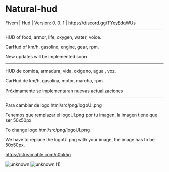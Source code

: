 # Natural-hud
Fivem | Hud | Version: 0. 0. 1 | https://discord.gg/TYeyEdqWUs

-------------------------------------------------

HUD of food, armor, life, oxygen, water, voice.

CarHud of km/h, gasoline, engine, gear, rpm.

New updates will be implemented soon

-------------------------------------------------

HUD de comida, armadura, vida, oxigeno, agua , voz.

CarHud de km/h, gasolina, motor, marcha, rpm.

Próximamente se implementaran nuevas actualizaciones

---------------------------------------------------

Para cambiar de logo html/src/png/logoUI.png

Tenemos que remplazar el logoUI.png por tu imagen, la imagen tiene que ser 50x50px

To change logo html/src/png/logoUI.png

We have to replace the logoUI.png with your image, the image has to be 50x50px.

https://streamable.com/n0bk5q


![unknown](https://user-images.githubusercontent.com/109195967/178799458-c490aeb5-663f-434f-90ed-294e94a11a40.png)
![unknown (1)](https://user-images.githubusercontent.com/109195967/178799497-1b13c0fc-7954-44ea-9738-7d7a11275983.png)
